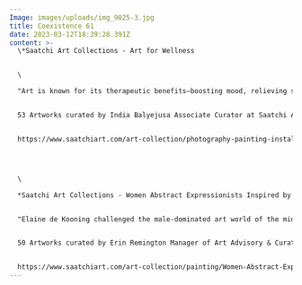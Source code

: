 ```yaml
---
Image: images/uploads/img_9025-3.jpg
title: Coexistence 61
date: 2023-03-12T18:39:28.391Z
content: >-
  \*Saatchi Art Collections - Art for Wellness


  \

  "Art is known for its therapeutic benefits—boosting mood, relieving stress, and even improving memory. Embrace these healing properties with a soothing abstract painting or comforting fiber art sculpture from this curator-approved collection."


  53 Artworks curated by India Balyejusa Associate Curator at Saatchi Art


  https://www.saatchiart.com/art-collection/photography-painting-installation-sculpture-mixed-media-collage-drawing-printmaking/Art-for-Wellness/1754780/720277/view




  \

  *Saatchi Art Collections - Women Abstract Expressionists Inspired by Elaine de Kooning


  "Elaine de Kooning challenged the male-dominated art world of the mid-twentieth century with her enduring contributions to Abstract Expressionism. Explore the next generation of women artists using gestural brushstrokes and powerful forms influenced by her legacy."


  50 Artworks curated by Erin Remington Manager of Art Advisory & Curation at Saatchi Art


  https://www.saatchiart.com/art-collection/painting/Women-Abstract-Expressionists-Inspired-by-Elaine-de-Kooning/1586325/721089/view
---
```

